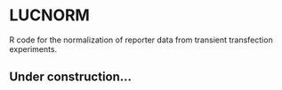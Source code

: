# LUCNORM
R code for the normalization of reporter data from transient transfection experiments.

## Under construction...
